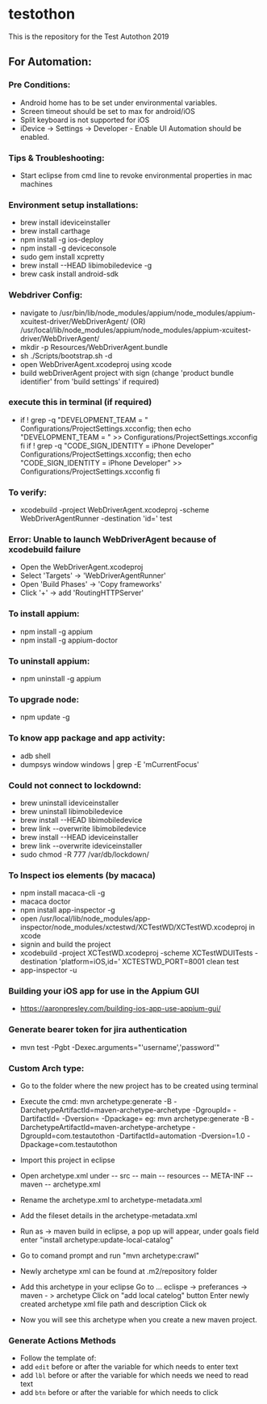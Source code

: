 # testothon
This is the repository for the Test Autothon 2019

## For Automation: ##

###	Pre Conditions: ###

* Android home has to be set under environmental variables.
* Screen timeout should be set to max for android/iOS
* Split keyboard is not supported for iOS
* iDevice -> Settings -> Developer - Enable UI Automation should be enabled.

###	Tips & Troubleshooting: ###
* Start eclipse from cmd line to revoke environmental properties in mac machines

###	Environment setup installations: ###
* brew install ideviceinstaller
* brew install carthage
* npm install -g ios-deploy
* npm install -g deviceconsole
* sudo gem install xcpretty
* brew install --HEAD libimobiledevice -g
* brew cask install android-sdk


###	Webdriver Config: ###
* navigate to /usr/bin/lib/node_modules/appium/node_modules/appium-xcuitest-driver/WebDriverAgent/  (OR)
			/usr/local/lib/node_modules/appium/node_modules/appium-xcuitest-driver/WebDriverAgent/
* mkdir -p Resources/WebDriverAgent.bundle
* sh ./Scripts/bootstrap.sh -d
* open WebDriverAgent.xcodeproj using xcode
* build webDriverAgent project with sign (change 'product bundle identifier' from 'build settings' if required)

###	execute this in terminal (if required) ###
* if ! grep -q "DEVELOPMENT_TEAM = <teamId>" Configurations/ProjectSettings.xcconfig; then
		echo "DEVELOPMENT_TEAM = <teamId>" >> Configurations/ProjectSettings.xcconfig
	fi
	if ! grep -q "CODE_SIGN_IDENTITY = iPhone Developer" Configurations/ProjectSettings.xcconfig; then
		echo "CODE_SIGN_IDENTITY = iPhone Developer" >> Configurations/ProjectSettings.xcconfig
	fi

###	To verify: ###
* xcodebuild -project WebDriverAgent.xcodeproj -scheme WebDriverAgentRunner -destination 'id=<udid>' test

### Error: Unable to launch WebDriverAgent because of xcodebuild failure ###
* Open the WebDriverAgent.xcodeproj
* Select 'Targets' -> 'WebDriverAgentRunner'
* Open 'Build Phases' -> 'Copy frameworks'
* Click '+' -> add 'RoutingHTTPServer'

###	To install appium: ###
* npm install -g appium
* npm install -g appium-doctor

###	To uninstall appium: ###
* npm uninstall -g appium

###	To upgrade node: ###
* npm update -g

###	To know app package and app activity: ###
* adb shell
* dumpsys window windows | grep -E 'mCurrentFocus'

###	Could not connect to lockdownd: ###
* brew uninstall ideviceinstaller
* brew uninstall libimobiledevice
* brew install --HEAD libimobiledevice
* brew link --overwrite libimobiledevice
* brew install --HEAD  ideviceinstaller
* brew link --overwrite ideviceinstaller
* sudo chmod -R 777 /var/db/lockdown/



###	To Inspect ios elements (by macaca) ###
* npm install macaca-cli -g
* macaca doctor
* npm install app-inspector -g
* open /usr/local/lib/node_modules/app-inspector/node_modules/xctestwd/XCTestWD/XCTestWD.xcodeproj in xcode
* signin and build the project
* xcodebuild -project XCTestWD.xcodeproj -scheme XCTestWDUITests -destination 'platform=iOS,id=<udid>' XCTESTWD_PORT=8001 clean test 
* app-inspector -u <udid>


### Building your iOS app for use in the Appium GUI ###
* https://aaronpresley.com/building-ios-app-use-appium-gui/

### Generate bearer token for jira authentication
*  mvn test -Pgbt -Dexec.arguments="'username','password'"


### Custom Arch type: ###
* Go to the folder where the new project has to be created using terminal
* Execute the cmd: mvn archetype:generate -B -DarchetypeArtifactId=maven-archetype-archetype -DgroupId=<group id> -DartifactId=<artifact id> -Dversion=<version> -Dpackage=<package>
eg:  mvn archetype:generate -B -DarchetypeArtifactId=maven-archetype-archetype -DgroupId=com.testautothon  -DartifactId=automation  -Dversion=1.0 -Dpackage=com.testautothon
* Import this project in eclipse
* Open archetype.xml under -- src -- main -- resources -- META-INF -- maven -- archetype.xml
* Rename the archetype.xml to archetype-metadata.xml
* Add the fileset details in the archetype-metadata.xml
* Run as -> maven build in eclipse, a pop up will appear, under goals field enter "install archetype:update-local-catalog"
* Go to comand prompt and run "mvn archetype:crawl"
* Newly archetype xml can be found at .m2/repository folder
* Add this archetype in your eclipse
	Go to ... eclispe -> preferances -> maven - > archetype
	Click on "add local catelog" button
	Enter newly created archetype xml file path and description
	Click ok

* Now you will see this archetype when you create a new maven project.

### Generate Actions Methods ###
* Follow the template of:
* add ```edit``` before or after the variable for which needs to enter text
* add ```lbl``` before or after the variable for which needs we need to read text
* add ```btn``` before or after the variable for which needs to click
